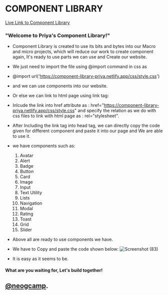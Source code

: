 # COMPONENT LIBRARY
[Live Link to Component Library](https://component-library-priya.netlify.app/)

### "Welcome to Priya's Component Library!"
[](url)
- Component Library is created to use its bits and bytes into our Macro and micro projects, which will reduce our work to create component again, It's ready to use parts we can use and Create our website.
- We just need to import the file using @import command in css as 

- @import url('https://component-library-priya.netlify.app/css/style.css')

- and we can use components into our website.

- Or else we can link to html page using link tag:

- Inlcude the link into href attribute as : href="https://component-library-priya.netlify.app/css/style.css" and specify the relation as we do with css files to link with html page  as : rel="stylesheet".

- After Including the link tag into head tag, we can directly copy the code given for different component and paste it into our page and We are able to use it.

- we have components such as: 

  1. Avatar
  2. Alert
  3. Badge
  4. Button
  5. Card
  6. Image
  7. Input
  8. Text Utility
  9. Lists
  10. Navigation
  11. Modal
  12. Rating
  13. Toast
  14. Grid
  15. Slider

- Above all are ready to use components we have.
- We have to Copy and paste the code shown below:
![Screenshot (83)](https://user-images.githubusercontent.com/54578811/154851150-bd7b294f-ff2f-44b1-8145-0bf4a6ccf9ef.png)

- It is easy as it seems to be. 

#### What are you waiting for, Let's build together!

## [@neogcamp](https://neog.camp/).
